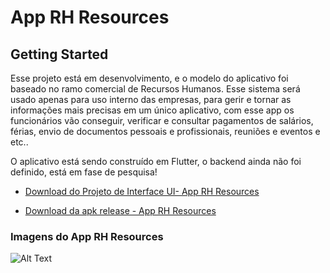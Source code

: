 # App RH Resources

## Getting Started

Esse projeto está em desenvolvimento, e o modelo do aplicativo foi baseado no ramo comercial de Recursos Humanos. Esse sistema será usado apenas para uso interno das empresas, para gerir e tornar as informações mais precisas em um único aplicativo, com esse app os funcionários vão conseguir, verificar e consultar pagamentos de salários, férias, envio de documentos pessoais e profissionais, reuniões e eventos e etc..

O aplicativo está sendo construído em Flutter, o backend ainda não foi definido, está em fase de pesquisa!

- [Download do Projeto de Interface UI- App RH Resources](https://drive.google.com/drive/folders/192BZmb8AWz2xXgM2fMYgVYoM5kA-vjHp?usp=sharing)

- [Download da apk release - App RH Resources](https://drive.google.com/file/d/1lT9XgXs3_L7P6eJ63J7o_O3rlmIATKYa/view?usp=sharing)


### Imagens do App RH Resources

![Alt Text](https://firebasestorage.googleapis.com/v0/b/projeto-teste-6688d.appspot.com/o/Projeto%20Design%20de%20Interface%20App%20RH.png?alt=media&token=757e1d07-3423-4f1a-8033-22cb812b5dc1)



